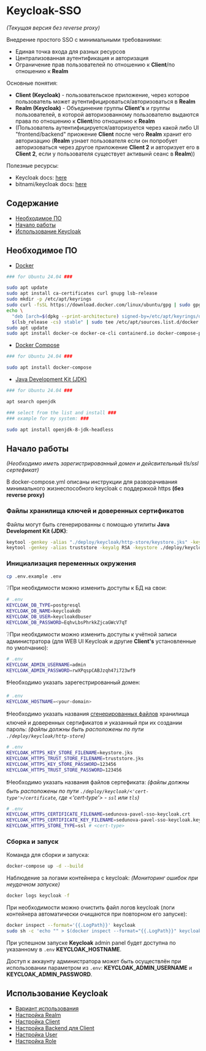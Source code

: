 # Keycloak-SSO

*(Текущая версия без reverse proxy)*

Внедрение простого SSO с минимальными требованиями:
- Единая точка входа для разных ресурсов
- Централизованная аутентификация и авторизация
- Ограничение прав пользователей по отношению к **Client**/по отношению к **Realm**

Основные понятия:
- **Client (Keycloak)** - пользовательское приложение, через которое пользователь может аутентифицироваться/авторизоваться в **Realm**
- **Realm (Keycloak)** - Объединение группы **Client's** и группы пользователей, в которой авторизованному пользователю выдаются права по отношению к **Client**/по отношению к **Realm**
- (Пользователь аутентифицируется/авторизуется через какой либо UI "frontend/backend" приожение **Client** после чего **Realm** хранит его авторизацию (**Realm** узнает пользователя если он попробует авторизоваться через другое приложение **Client 2** и авторизует его в **Client 2**, если у пользователя существует активынй сеанс в **Realm**))

Полезные ресурсы:
- Keycloak docs: [here](https://www.keycloak.org/documentation)
- bitnami/keycloak docs: [here](https://hub.docker.com/r/bitnami/keycloak)

## Содержание
- [Необходимое ПО](#необходимое-по)
- [Начало работы](#начало-работы)
- [Использование Keycloak](#использование-keycloak)
<!-- - [Тестирование](#тестирование)
- [Deploy и CI/CD](#deploy-и-ci/cd)
- [Contributing](#contributing)
- [To do](#to-do)
- [Команда проекта](#команда-проекта) -->

## Необходимое ПО
- [Docker](https://docs.docker.com/engine/install/ubuntu/)
```sh
### for Ubuntu 24.04 ###

sudo apt update
sudo apt install ca-certificates curl gnupg lsb-release
sudo mkdir -p /etc/apt/keyrings
sudo curl -fsSL https://download.docker.com/linux/ubuntu/gpg | sudo gpg --dearmor -o /etc/apt/keyrings/docker.gpg
echo \
  "deb [arch=$(dpkg --print-architecture) signed-by=/etc/apt/keyrings/docker.gpg] https://download.docker.com/linux/ubuntu \
  $(lsb_release -cs) stable" | sudo tee /etc/apt/sources.list.d/docker.list > /dev/null
sudo apt update
sudo apt install docker-ce docker-ce-cli containerd.io docker-compose-plugin
```

- [Docker Compose](https://docs.docker.com/compose/)
```sh
### for Ubuntu 24.04 ###

sudo apt install docker-compose
```
- [Java Development Kit (JDK)](https://www.oracle.com/java/technologies/downloads/)

```sh
### for Ubuntu 24.04 ###

apt search openjdk

### select from the list and install ###
### example for my system: ###

sudo apt install openjdk-8-jdk-headless
```

## Начало работы

*(Необходимо иметь зарегистрированный домен и дейсвительный tls/ssl сертефикат)*

В docker-compose.yml описаны инструкции для разворачивания минимального жизнеспособного keycloak с поддержкой https **(без reverse proxy)**

### Файлы хранилища ключей и доверенных сертификатов

Файлы могут быть сгенерированны с помощью утилиты **Java Development Kit (JDK)**:
```sh
keytool -genkey -alias "./deploy/keycloak/http-store/keystore.jks" -keyalg RSA -keystore ./deploy/keycloak/http-store/keystore.jks -keysize 2048
keytool -genkey -alias truststore -keyalg RSA -keystore ./deploy/keycloak/http-store/truststore.jks -keysize 2048
```

### Инициализация переменных окружения

```sh
cp .env.example .env
```

:grey_question:При необхдимости можно изменить доступы к БД на свои:
```sh
# .env
KEYCLOAK_DB_TYPE=postgresql
KEYCLOAK_DB_NAME=keycloakdb
KEYCLOAK_DB_USER=keycloakdbuser
KEYCLOAK_DB_PASSWORD=EqhvLbsPhrkkZjcaGWcV7qT
```

:grey_question:При необхдимости можно изменить доступы к учётной записи администратора (для WEB UI Keycloak и другие **Client's** установленные по умолчанию):
```sh
# .env
KEYCLOAK_ADMIN_USERNAME=admin
KEYCLOAK_ADMIN_PASSWORD=rwXPqspCABJzqh47i723wf9
```

:exclamation:Необходимо указать зарегестрированный домен:
```sh
# .env
KEYCLOAK_HOSTNAME=<your-domain>
```

:exclamation:Необходимо указать названия [сгенерированных файлов](#файлы-хранилища-ключей-и-доверенных-сертификатов) хранилища ключей и доверенных сертификатов и указанный при их создании пароль:
*(файлы должны быть расположены по пути `./deploy/keycloak/http-store`)*
```sh
# .env
KEYCLOAK_HTTPS_KEY_STORE_FILENAME=keystore.jks
KEYCLOAK_HTTPS_TRUST_STORE_FILENAME=truststore.jks
KEYCLOAK_HTTPS_KEY_STORE_PASSWORD=123456
KEYCLOAK_HTTPS_TRUST_STORE_PASSWORD=123456
```

:exclamation:Необходимо указать названия файлов сертефиката:
*(файлы должны быть расположены по пути `./deploy/keycloak/<'cert-type'>/certificate`, где <'cert-type'> - `ssl` или `tls`)*
```sh
# .env
KEYCLOAK_HTTPS_CERTIFICATE_FILENAME=sedunova-pavel-sso-keycloak.crt
KEYCLOAK_HTTPS_CERTIFICATE_KEY_FILENAME=sedunova-pavel-sso-keycloak.key
KEYCLOAK_HTTPS_STORE_TYPE=ssl # <cert-type>
```

### Сборка и запуск

Команда для сборки и запуска:
```sh
docker-compose up -d --build
```

Наблюдение за логами контейнера с keycloak:
*(Мониторинг ошибок при неудачном запуске)*
```sh
docker logs keycloak -f
```

При необходимости можно очистить файл логов keycloak (логи контейнера автоматически очищаются при повторном его запуске):
```sh
docker inspect --format='{{.LogPath}}' keycloak
sudo sh -c 'echo "" > $(docker inspect --format="{{.LogPath}}" keycloak)'
```

При успешном запуске **Keycloak** admin panel будет доступна по указанному в `.env` **KEYCLOAK_HOSTNAME**.

Доступ к аккаунту администратора может быть осуществлён при использовании параметром из `.env`: **KEYCLOAK_ADMIN_USERNAME** и **KEYCLOAK_ADMIN_PASSWORD**.

## Использование Keycloak

- [Вариант использования](./docs/README-usage.md)
- [Настройка Realm](./docs/README-realm.md)
- [Настройка Client](./docs/README-client.md)
- [Настройка Backend для Client](./docs/README-client-resource.md)
- [Настройка User](./docs/README-user.md)
- [Настройка Role](./docs/README-role.md)
